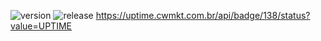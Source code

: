 ![version](https://img.shields.io/badge/version-v3.9.0-blue)
![release](https://img.shields.io/badge/release-v3.9.0-blue)
https://uptime.cwmkt.com.br/api/badge/138/status?value=UPTIME
